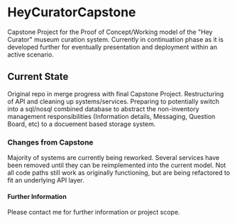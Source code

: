 # HeyCuratorCapstone
Capstone Project for the Proof of Concept/Working model of the "Hey Curator" museum curation system. Currently in continuation phase as it is developed further for eventually presentation and deployment within an active scenario.

## Current State
Original repo in merge progress with final Capstone Project. Restructuring of API and cleaning up systems/services. Preparing to potentially switch into a sql/nosql combined database to abstract the non-inventory management responsibilities (Information details, Messaging, Question Board, etc) to a docuement based storage system.

### Changes from Capstone
Majority of systems are currently being reworked. 
Several services have been removed until they can be reimplemented into the current model. 
Not all code paths still work as originally functioning, but are being refactored to fit an underlying API layer.

#### Further Information
Please contact me for further information or project scope.
